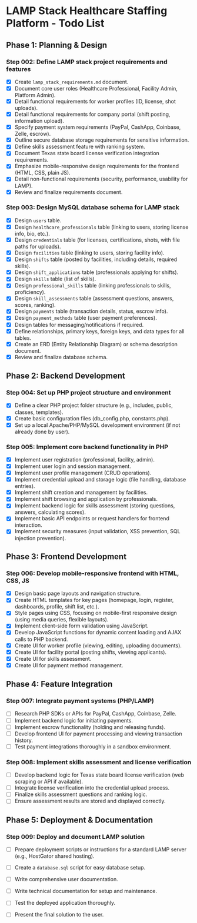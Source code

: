 # LAMP Stack Healthcare Staffing Platform - Todo List

## Phase 1: Planning & Design

### Step 002: Define LAMP stack project requirements and features
- [x] Create `lamp_stack_requirements.md` document.
- [x] Document core user roles (Healthcare Professional, Facility Admin, Platform Admin).
- [x] Detail functional requirements for worker profiles (ID, license, shot uploads).
- [x] Detail functional requirements for company portal (shift posting, information upload).
- [x] Specify payment system requirements (PayPal, CashApp, Coinbase, Zelle, escrow).
- [x] Outline secure database storage requirements for sensitive information.
- [x] Define skills assessment feature with ranking system.
- [x] Document Texas state board license verification integration requirements.
- [x] Emphasize mobile-responsive design requirements for the frontend (HTML, CSS, plain JS).
- [x] Detail non-functional requirements (security, performance, usability for LAMP).
- [x] Review and finalize requirements document.

### Step 003: Design MySQL database schema for LAMP stack
- [x] Design `users` table.
- [x] Design `healthcare_professionals` table (linking to users, storing license info, bio, etc.).
- [x] Design `credentials` table (for licenses, certifications, shots, with file paths for uploads).
- [x] Design `facilities` table (linking to users, storing facility info).
- [x] Design `shifts` table (posted by facilities, including details, required skills).
- [x] Design `shift_applications` table (professionals applying for shifts).
- [x] Design `skills` table (list of skills).
- [x] Design `professional_skills` table (linking professionals to skills, proficiency).
- [x] Design `skill_assessments` table (assessment questions, answers, scores, ranking).
- [x] Design `payments` table (transaction details, status, escrow info).
- [x] Design `payment_methods` table (user payment preferences).
- [x] Design tables for messaging/notifications if required.
- [x] Define relationships, primary keys, foreign keys, and data types for all tables.
- [x] Create an ERD (Entity Relationship Diagram) or schema description document.
- [x] Review and finalize database schema.

## Phase 2: Backend Development

### Step 004: Set up PHP project structure and environment
- [x] Define a clear PHP project folder structure (e.g., includes, public, classes, templates).
- [x] Create basic configuration files (db_config.php, constants.php).
- [x] Set up a local Apache/PHP/MySQL development environment (if not already done by user).

### Step 005: Implement core backend functionality in PHP
- [x] Implement user registration (professional, facility, admin).
- [x] Implement user login and session management.
- [x] Implement user profile management (CRUD operations).
- [x] Implement credential upload and storage logic (file handling, database entries).
- [x] Implement shift creation and management by facilities.
- [x] Implement shift browsing and application by professionals.
- [x] Implement backend logic for skills assessment (storing questions, answers, calculating scores).
- [x] Implement basic API endpoints or request handlers for frontend interaction.
- [x] Implement security measures (input validation, XSS prevention, SQL injection prevention).

## Phase 3: Frontend Development

### Step 006: Develop mobile-responsive frontend with HTML, CSS, JS
- [x] Design basic page layouts and navigation structure.
- [x] Create HTML templates for key pages (homepage, login, register, dashboards, profile, shift list, etc.).
- [x] Style pages using CSS, focusing on mobile-first responsive design (using media queries, flexible layouts).
- [x] Implement client-side form validation using JavaScript.
- [x] Develop JavaScript functions for dynamic content loading and AJAX calls to PHP backend.
- [x] Create UI for worker profile (viewing, editing, uploading documents).
- [x] Create UI for facility portal (posting shifts, viewing applicants).
- [x] Create UI for skills assessment.
- [x] Create UI for payment method management.

## Phase 4: Feature Integration

### Step 007: Integrate payment systems (PHP/LAMP)
- [ ] Research PHP SDKs or APIs for PayPal, CashApp, Coinbase, Zelle.
- [ ] Implement backend logic for initiating payments.
- [ ] Implement escrow functionality (holding and releasing funds).
- [ ] Develop frontend UI for payment processing and viewing transaction history.
- [ ] Test payment integrations thoroughly in a sandbox environment.

### Step 008: Implement skills assessment and license verification
- [ ] Develop backend logic for Texas state board license verification (web scraping or API if available).
- [ ] Integrate license verification into the credential upload process.
- [ ] Finalize skills assessment questions and ranking logic.
- [ ] Ensure assessment results are stored and displayed correctly.

## Phase 5: Deployment & Documentation

### Step 009: Deploy and document LAMP solution
- [ ] Prepare deployment scripts or instructions for a standard LAMP server (e.g., HostGator shared hosting).
- [ ] Create a `database.sql` script for easy database setup.
- [ ] Write comprehensive user documentation.
- [ ] Write technical documentation for setup and maintenance.
- [ ] Test the deployed application thoroughly.
- [ ] Present the final solution to the user.


